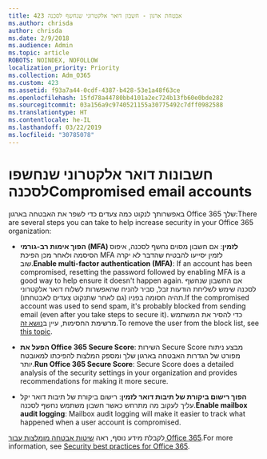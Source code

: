 ```yaml
---
title: 423 אבטחת ארגון - חשבון דואר אלקטרוני שנחשף לסכנה
ms.author: chrisda
author: chrisda
ms.date: 2/9/2018
ms.audience: Admin
ms.topic: article
ROBOTS: NOINDEX, NOFOLLOW
localization_priority: Priority
ms.collection: Adm_O365
ms.custom: 423
ms.assetid: f93a7a44-0cdf-4387-b428-53e1a48f63ce
ms.openlocfilehash: 15fd78a44780bb4101a2ec724b13fb60e0bde282
ms.sourcegitcommit: 03a156a9c9740521155a30775492c7dff0982588
ms.translationtype: HT
ms.contentlocale: he-IL
ms.lasthandoff: 03/22/2019
ms.locfileid: "30785078"
---
```

# <a name="compromised-email-accounts"></a><span data-ttu-id="4dfec-102">חשבונות דואר אלקטרוני שנחשפו לסכנה</span><span class="sxs-lookup"><span data-stu-id="4dfec-102">Compromised email accounts</span></span>

<span data-ttu-id="4dfec-103">באפשרותך לנקוט כמה צעדים כדי לשפר את האבטחה בארגון Office 365 שלך:</span><span class="sxs-lookup"><span data-stu-id="4dfec-103">There are several steps you can take to help increase security in your Office 365 organization:</span></span>
  
- <span data-ttu-id="4dfec-104">**הפוך אימות רב-גורמי (MFA) לזמין**: אם חשבון מסוים נחשף לסכנה, איפוס הסיסמה ולאחר מכן הפיכת MFA לזמין יסייעו להבטיח שהדבר לא יקרה שוב.</span><span class="sxs-lookup"><span data-stu-id="4dfec-104">**Enable multi-factor authentication (MFA)**: If an account has been compromised, resetting the password followed by enabling MFA is a good way to help ensure it doesn't happen again.</span></span> <span data-ttu-id="4dfec-105">אם החשבון שנחשף לסכנה שימש לשליחת הודעות זבל, סביר להניח שהאפשרות לשלוח דואר אלקטרוני תהיה חסומה בפניו (גם לאחר שתנקוט צעדים לאבטחתו).</span><span class="sxs-lookup"><span data-stu-id="4dfec-105">If the compromised account was used to send spam, it's probably blocked from sending email (even after you take steps to secure it).</span></span> <span data-ttu-id="4dfec-106">כדי להסיר את המשתמש מרשימת החסימות, עיין ב[נושא זה](https://technet.microsoft.com/library/ms.exch.eac.actioncenter.aspx).</span><span class="sxs-lookup"><span data-stu-id="4dfec-106">To remove the user from the block list, see [this topic](https://technet.microsoft.com/library/ms.exch.eac.actioncenter.aspx).</span></span>
    
- <span data-ttu-id="4dfec-107">**הפעל את Office 365 Secure Score**: השירות Secure Score מבצע ניתוח מפורט של הגדרות האבטחה בארגון שלך ומספק המלצות להפיכתו למאובטח יותר.</span><span class="sxs-lookup"><span data-stu-id="4dfec-107">**Run Office 365 Secure Score**: Secure Score does a detailed analysis of the security settings in your organization and provides recommendations for making it more secure.</span></span>
    
- <span data-ttu-id="4dfec-108">**הפוך רישום ביקורת של תיבות דואר לזמין**: רישום ביקורת של תיבות דואר יקל עליך לעקוב מה מתרחש כאשר חשבון משתמש נחשף לסכנה.</span><span class="sxs-lookup"><span data-stu-id="4dfec-108">**Enable mailbox audit logging**: Mailbox audit logging will make it easier to track what happened when a user account is compromised.</span></span>
    
<span data-ttu-id="4dfec-109">לקבלת מידע נוסף, ראה [שיטות אבטחה מומלצות עבור Office 365](https://support.office.com/article/9295e396-e53d-49b9-ae9b-0b5828cdedc3.aspx).</span><span class="sxs-lookup"><span data-stu-id="4dfec-109">For more information, see [Security best practices for Office 365](https://support.office.com/article/9295e396-e53d-49b9-ae9b-0b5828cdedc3.aspx).</span></span>
  

